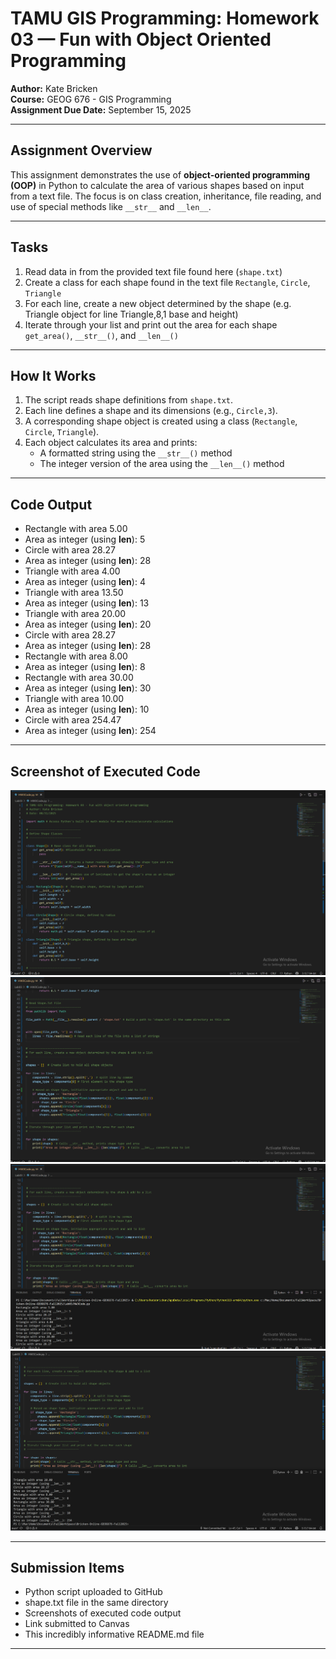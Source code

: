 # TAMU GIS Programming: Homework 03 — Fun with Object Oriented Programming

**Author:** Kate Bricken  
**Course:** GEOG 676 - GIS Programming  
**Assignment Due Date:** September 15, 2025  

---

## Assignment Overview

This assignment demonstrates the use of **object-oriented programming (OOP)** in Python to calculate the area of various shapes based on input from a text file. The focus is on class creation, inheritance, file reading, and use of special methods like `__str__` and `__len__`.

---

## Tasks

1. Read data in from the provided text file found here (`shape.txt`)  
2. Create a class for each shape found in the text file `Rectangle`, `Circle`, `Triangle`  
3. For each line, create a new object determined by the shape (e.g. Triangle object for line Triangle,8,1 base and height)
4. Iterate through your list and print out the area for each shape  `get_area()`, `__str__()`, and `__len__()`  

---

## How It Works

1. The script reads shape definitions from `shape.txt`.
2. Each line defines a shape and its dimensions (e.g., `Circle,3`).
3. A corresponding shape object is created using a class (`Rectangle`, `Circle`, `Triangle`).
4. Each object calculates its area and prints:
   - A formatted string using the `__str__()` method
   - The integer version of the area using the `__len__()` method

---

## Code Output
- Rectangle with area 5.00
- Area as integer (using __len__): 5
- Circle with area 28.27
- Area as integer (using __len__): 28
- Triangle with area 4.00
- Area as integer (using __len__): 4
- Triangle with area 13.50
- Area as integer (using __len__): 13
- Triangle with area 20.00
- Area as integer (using __len__): 20
- Circle with area 28.27
- Area as integer (using __len__): 28
- Rectangle with area 8.00
- Area as integer (using __len__): 8
- Rectangle with area 30.00
- Area as integer (using __len__): 30
- Triangle with area 10.00
- Area as integer (using __len__): 10
- Circle with area 254.47
- Area as integer (using __len__): 254

---

## Screenshot of Executed Code

![HW03 Screenshot #1](https://github.com/KTB2025/Bricken-Online-GEOG676-Fall2025/blob/main/Lab03/Images/Bricken_GEOG676_HW3.png?raw=true)
![HW03 Screenshot #2](https://github.com/KTB2025/Bricken-Online-GEOG676-Fall2025/blob/main/Lab03/Images/Bricken_GEOG676_HW3_2.png?raw=true)
![HW03 Screenshot #3](https://github.com/KTB2025/Bricken-Online-GEOG676-Fall2025/blob/main/Lab03/Images/Bricken_GEOG676_HW3_3.png?raw=true)
![HW03 Screenshot #4](https://github.com/KTB2025/Bricken-Online-GEOG676-Fall2025/blob/main/Lab03/Images/Bricken_GEOG676_HW3_4.png?raw=true)

---

## Submission Items

- Python script uploaded to GitHub
- shape.txt file in the same directory
- Screenshots of executed code output
- Link submitted to Canvas
- This incredibly informative README.md file

---

